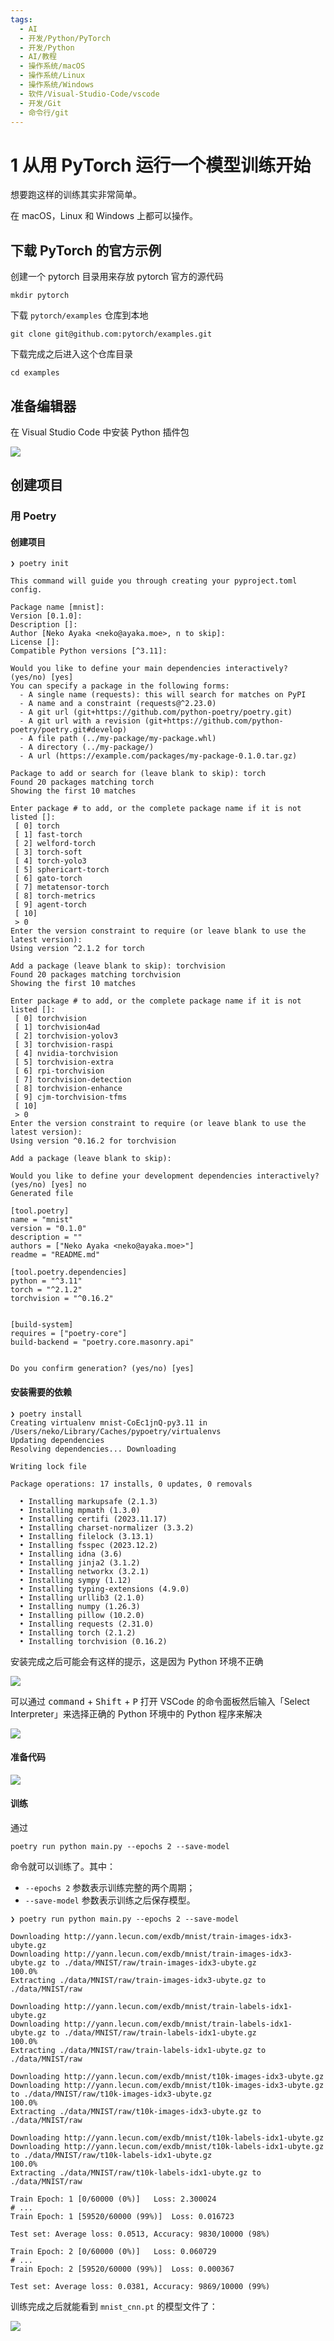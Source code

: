 ```yaml
---
tags:
  - AI
  - 开发/Python/PyTorch
  - 开发/Python
  - AI/教程
  - 操作系统/macOS
  - 操作系统/Linux
  - 操作系统/Windows
  - 软件/Visual-Studio-Code/vscode
  - 开发/Git
  - 命令行/git
---
```


# 1 从用 PyTorch 运行一个模型训练开始

想要跑这样的训练其实非常简单。

在 macOS，Linux 和 Windows 上都可以操作。

## 下载 PyTorch 的官方示例

创建一个 pytorch 目录用来存放 pytorch 官方的源代码

```shell
mkdir pytorch
```

下载 `pytorch/examples` 仓库到本地

```shell
git clone git@github.com:pytorch/examples.git
```

下载完成之后进入这个仓库目录

```shell
cd examples
```

## 准备编辑器

在 Visual Studio Code 中安装 Python 插件包

![](./assets/start-from-running-a-pytorch-example-screenshot-1.png)

## 创建项目

### 用 Poetry

#### 创建项目

```shell
❯ poetry init

This command will guide you through creating your pyproject.toml config.

Package name [mnist]:
Version [0.1.0]:
Description []:
Author [Neko Ayaka <neko@ayaka.moe>, n to skip]:
License []:
Compatible Python versions [^3.11]:

Would you like to define your main dependencies interactively? (yes/no) [yes]
You can specify a package in the following forms:
  - A single name (requests): this will search for matches on PyPI
  - A name and a constraint (requests@^2.23.0)
  - A git url (git+https://github.com/python-poetry/poetry.git)
  - A git url with a revision (git+https://github.com/python-poetry/poetry.git#develop)
  - A file path (../my-package/my-package.whl)
  - A directory (../my-package/)
  - A url (https://example.com/packages/my-package-0.1.0.tar.gz)

Package to add or search for (leave blank to skip): torch
Found 20 packages matching torch
Showing the first 10 matches

Enter package # to add, or the complete package name if it is not listed []:
 [ 0] torch
 [ 1] fast-torch
 [ 2] welford-torch
 [ 3] torch-soft
 [ 4] torch-yolo3
 [ 5] sphericart-torch
 [ 6] gato-torch
 [ 7] metatensor-torch
 [ 8] torch-metrics
 [ 9] agent-torch
 [ 10]
 > 0
Enter the version constraint to require (or leave blank to use the latest version):
Using version ^2.1.2 for torch

Add a package (leave blank to skip): torchvision
Found 20 packages matching torchvision
Showing the first 10 matches

Enter package # to add, or the complete package name if it is not listed []:
 [ 0] torchvision
 [ 1] torchvision4ad
 [ 2] torchvision-yolov3
 [ 3] torchvision-raspi
 [ 4] nvidia-torchvision
 [ 5] torchvision-extra
 [ 6] rpi-torchvision
 [ 7] torchvision-detection
 [ 8] torchvision-enhance
 [ 9] cjm-torchvision-tfms
 [ 10]
 > 0
Enter the version constraint to require (or leave blank to use the latest version):
Using version ^0.16.2 for torchvision

Add a package (leave blank to skip):

Would you like to define your development dependencies interactively? (yes/no) [yes] no
Generated file

[tool.poetry]
name = "mnist"
version = "0.1.0"
description = ""
authors = ["Neko Ayaka <neko@ayaka.moe>"]
readme = "README.md"

[tool.poetry.dependencies]
python = "^3.11"
torch = "^2.1.2"
torchvision = "^0.16.2"


[build-system]
requires = ["poetry-core"]
build-backend = "poetry.core.masonry.api"


Do you confirm generation? (yes/no) [yes]
```

#### 安装需要的依赖

```shell
❯ poetry install
Creating virtualenv mnist-CoEc1jnQ-py3.11 in /Users/neko/Library/Caches/pypoetry/virtualenvs
Updating dependencies
Resolving dependencies... Downloading

Writing lock file

Package operations: 17 installs, 0 updates, 0 removals

  • Installing markupsafe (2.1.3)
  • Installing mpmath (1.3.0)
  • Installing certifi (2023.11.17)
  • Installing charset-normalizer (3.3.2)
  • Installing filelock (3.13.1)
  • Installing fsspec (2023.12.2)
  • Installing idna (3.6)
  • Installing jinja2 (3.1.2)
  • Installing networkx (3.2.1)
  • Installing sympy (1.12)
  • Installing typing-extensions (4.9.0)
  • Installing urllib3 (2.1.0)
  • Installing numpy (1.26.3)
  • Installing pillow (10.2.0)
  • Installing requests (2.31.0)
  • Installing torch (2.1.2)
  • Installing torchvision (0.16.2)
```

安装完成之后可能会有这样的提示，这是因为 Python 环境不正确

![](./assets/start-from-running-a-pytorch-example-screenshot-2.png)

可以通过 <kbd data-macos-keyboard-key="command">command</kbd> + <kbd data-keyboard-key="shift">Shift</kbd> + <kbd>P</kbd> 打开 VSCode 的命令面板然后输入「Select Interpreter」来选择正确的 Python 环境中的 Python 程序来解决

![](./assets/start-from-running-a-pytorch-example-screenshot-3.png)

#### 准备代码

![](./assets/start-from-running-a-pytorch-example-screenshot-5.png)

#### 训练

通过

```shell
poetry run python main.py --epochs 2 --save-model
```

命令就可以训练了。其中：

- `--epochs 2` 参数表示训练完整的两个周期；
- `--save-model` 参数表示训练之后保存模型。

```shell
❯ poetry run python main.py --epochs 2 --save-model

Downloading http://yann.lecun.com/exdb/mnist/train-images-idx3-ubyte.gz
Downloading http://yann.lecun.com/exdb/mnist/train-images-idx3-ubyte.gz to ./data/MNIST/raw/train-images-idx3-ubyte.gz
100.0%
Extracting ./data/MNIST/raw/train-images-idx3-ubyte.gz to ./data/MNIST/raw

Downloading http://yann.lecun.com/exdb/mnist/train-labels-idx1-ubyte.gz
Downloading http://yann.lecun.com/exdb/mnist/train-labels-idx1-ubyte.gz to ./data/MNIST/raw/train-labels-idx1-ubyte.gz
100.0%
Extracting ./data/MNIST/raw/train-labels-idx1-ubyte.gz to ./data/MNIST/raw

Downloading http://yann.lecun.com/exdb/mnist/t10k-images-idx3-ubyte.gz
Downloading http://yann.lecun.com/exdb/mnist/t10k-images-idx3-ubyte.gz to ./data/MNIST/raw/t10k-images-idx3-ubyte.gz
100.0%
Extracting ./data/MNIST/raw/t10k-images-idx3-ubyte.gz to ./data/MNIST/raw

Downloading http://yann.lecun.com/exdb/mnist/t10k-labels-idx1-ubyte.gz
Downloading http://yann.lecun.com/exdb/mnist/t10k-labels-idx1-ubyte.gz to ./data/MNIST/raw/t10k-labels-idx1-ubyte.gz
100.0%
Extracting ./data/MNIST/raw/t10k-labels-idx1-ubyte.gz to ./data/MNIST/raw

Train Epoch: 1 [0/60000 (0%)]	Loss: 2.300024
# ...
Train Epoch: 1 [59520/60000 (99%)]	Loss: 0.016723

Test set: Average loss: 0.0513, Accuracy: 9830/10000 (98%)

Train Epoch: 2 [0/60000 (0%)]	Loss: 0.060729
# ...
Train Epoch: 2 [59520/60000 (99%)]	Loss: 0.000367

Test set: Average loss: 0.0381, Accuracy: 9869/10000 (99%)
```

训练完成之后就能看到 `mnist_cnn.pt` 的模型文件了：

![](./assets/start-from-running-a-pytorch-example-screenshot-4.png)
